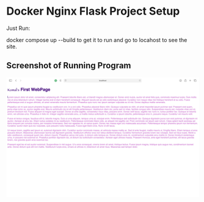 # Docker Nginx Flask Project Setup

Just Run:

docker compose up --build to get it to run and go to locahost to see the site.

## Screenshot of Running Program

![Running Program](my_screenshots/webpagesetup.png)
